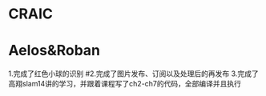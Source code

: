 # CRAIC
# Aelos&Roban
1.完成了红色小球的识别
#2.完成了图片发布、订阅以及处理后的再发布
3.完成了高翔slam14讲的学习，并跟着课程写了ch2-ch7的代码，全部编译并且执行

